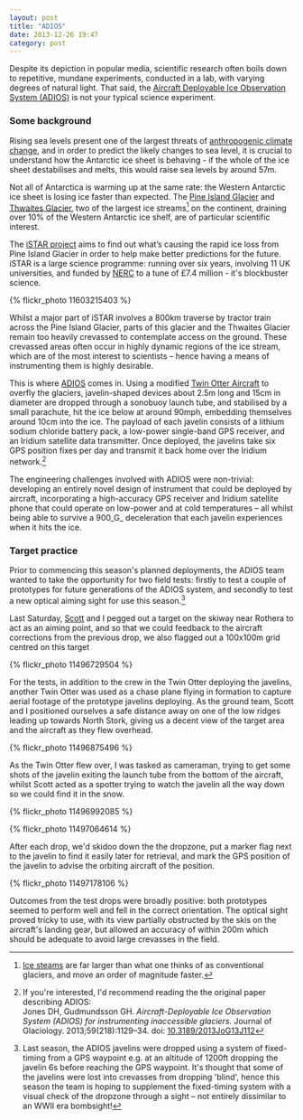 ```yaml
---
layout: post
title: "ADIOS"
date: 2013-12-26 19:47
category: post
---
```


Despite its depiction in popular media, scientific research often boils down to repetitive, mundane experiments, conducted in a lab, with varying degrees of natural light. That said, the [Aircraft Deployable Ice Observation System (ADIOS)](http://www.istar.ac.uk/about-istar/making-it-happen/#ADIOS) is not your typical science experiment.

### Some background

Rising sea levels present one of the largest threats of [anthropogenic climate change](http://en.wikipedia.org/wiki/Anthropogenic_climate_change), and in order to predict the likely changes to sea level, it is crucial to understand how the Antarctic ice sheet is behaving - if the whole of the ice sheet destabilises and melts, this would raise sea levels by around 57m.

Not all of Antarctica is warming up at the same rate: the Western Antarctic ice sheet is losing ice faster than expected. The [Pine Island Glacier](http://en.wikipedia.org/wiki/Pine_island_glacier) and [Thwaites Glacier](http://en.wikipedia.org/wiki/Thwaites_Glacier), two of the largest ice streams[^stream] on the continent, draining over 10% of the Western Antarctic ice shelf, are of particular scientific interest.

The [iSTAR project](http://www.istar.ac.uk) aims to find out what’s causing the rapid ice loss from Pine Island Glacier in order to help make better predictions for the future. iSTAR is a large science programme: running over six years, involving 11 UK universities, and funded by [NERC](http://www.nerc.ac.uk) to a tune of £7.4 million - it's blockbuster science.

{% flickr_photo 11603215403 %}

Whilst a major part of iSTAR involves a 800km traverse by tractor train across the Pine Island Glacier, parts of this glacier and the Thwaites Glacier remain too heavily crevassed to contemplate access on the ground. These crevassed areas often occur in highly dynamic regions of the ice stream, which are of the most interest to scientists – hence having a means of instrumenting them is highly desirable.

This is where [ADIOS](http://www.istar.ac.uk/about-istar/making-it-happen/#ADIOS) comes in. Using a modified [Twin Otter Aircraft](http://en.wikipedia.org/wiki/Twin_Otter) to overfly the glaciers, javelin-shaped devices about 2.5m long and 15cm in diameter are dropped through a sonobuoy launch tube, and stabilised by a small parachute, hit the ice below at around 90mph, embedding themselves around 10cm into the ice. The payload of each javelin consists of a lithium sodium chloride battery pack, a low-power single-band GPS receiver, and an Iridium satellite data transmitter. Once deployed, the javelins take six GPS position fixes per day and transmit it back home over the Iridium network.[^adios]

The engineering challenges involved with ADIOS were non-trivial: developing an entirely novel design of instrument that could be deployed by aircraft, incorporating a high-accuracy GPS receiver and Iridium satellite phone that could operate on low-power and at cold temperatures – all whilst being able to survive a 900_G_ deceleration that each javelin experiences when it hits the ice.

### Target practice

Prior to commencing this season's planned deployments, the ADIOS team wanted to take the opportunity for two field tests: firstly to test a couple of prototypes for future generations of the ADIOS system, and secondly to test a new optical aiming sight for use this season.[^sight]

Last Saturday, [Scott](http://www.scottwebster.co.uk) and I pegged out a target on the skiway near Rothera to act as an aiming point, and so that we could feedback to the aircraft corrections from the previous drop, we also flagged out a 100x100m grid centred on this target

{% flickr_photo 11496729504 %}

For the tests, in addition to the crew in the Twin Otter deploying the javelins, another Twin Otter was used as a chase plane flying in formation to capture aerial footage of the prototype javelins deploying. As the ground team, Scott and I positioned ourselves a safe distance away on one of the low ridges leading up towards North Stork, giving us a decent view of the target area and the aircraft as they flew overhead.

{% flickr_photo 11496875496 %}

As the Twin Otter flew over, I was tasked as cameraman, trying to get some shots of the javelin exiting the launch tube from the bottom of the aircraft, whilst Scott acted as a spotter trying to watch the javelin all the way down so we could find it in the snow.

{% flickr_photo 11496992085 %}

{% flickr_photo 11497064614 %}

After each drop, we'd skidoo down the the dropzone, put a marker flag next to the javelin to find it easily later for retrieval, and mark the GPS position of the javelin to advise the orbiting aircraft of the position.

{% flickr_photo 11497178106 %}

Outcomes from the test drops were broadly positive: both prototypes seemed to perform well and fell in the correct orientation. The optical sight proved tricky to use, with its view partially obstructed by the skis on the aircraft's landing gear, but allowed an accuracy of within 200m which should be adequate to avoid large crevasses in the field.

[^stream]: [Ice steams](http://en.wikipedia.org/wiki/Ice_stream) are far larger than what one thinks of as conventional glaciers, and move an order of magnitude faster.
[^adios]: If you're interested, I'd recommend reading the the original paper describing ADIOS:<br>Jones DH, Gudmundsson GH. _Aircraft-Deployable Ice Observation System (ADIOS) for instrumenting inaccessible glaciers._ Journal of Glaciology. 2013;59(218):1129–34. doi: [10.3189/2013JoG13J112](http://dx.doi.org/10.3189/2013JoG13J112)
[^sight]: Last season, the ADIOS javelins were dropped using a system of fixed-timing from a GPS waypoint e.g. at an altitude of 1200ft dropping the javelin 6s before reaching the GPS waypoint. It's thought that some of the javelins were lost into crevasses from dropping 'blind', hence this season the team is hoping to supplement the fixed-timing system with a visual check of the dropzone through a sight – not entirely dissimilar to an WWII era bombsight!